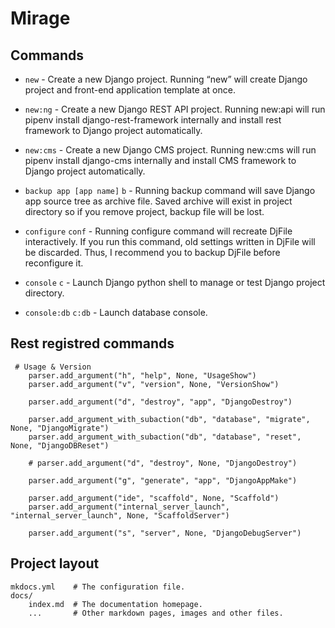 # Mirage


## Commands

* `new` - Create a new Django project. Running “new” will create Django project and front-end application template at once.

* `new:ng` - Create a new Django REST API project. Running new:api will run pipenv install django-rest-framework internally and install rest framework to Django project automatically.

* `new:cms` - Create a new Django CMS project. Running new:cms will run pipenv install django-cms internally and install CMS framework to Django project automatically.

* `backup app [app name]` `b` - Running backup command will save Django app source tree as archive file. Saved archive will exist in project directory so if you remove project, backup file will be lost.

* `configure` `conf` - Running configure command will recreate DjFile interactively. If you run this command, old settings written in DjFile will be discarded. Thus, I recommend you to backup DjFile before reconfigure it.

* `console` `c` - Launch Django python shell to manage or test Django project directory.

* `console:db` `c:db` - Launch database console.


## Rest registred commands

```
 # Usage & Version
    parser.add_argument("h", "help", None, "UsageShow")
    parser.add_argument("v", "version", None, "VersionShow")

    parser.add_argument("d", "destroy", "app", "DjangoDestroy")

    parser.add_argument_with_subaction("db", "database", "migrate", None, "DjangoMigrate")
    parser.add_argument_with_subaction("db", "database", "reset", None, "DjangoDBReset")

    # parser.add_argument("d", "destroy", None, "DjangoDestroy")

    parser.add_argument("g", "generate", "app", "DjangoAppMake")

    parser.add_argument("ide", "scaffold", None, "Scaffold")
    parser.add_argument("internal_server_launch", "internal_server_launch", None, "ScaffoldServer")

    parser.add_argument("s", "server", None, "DjangoDebugServer")

```

## Project layout

    mkdocs.yml    # The configuration file.
    docs/
        index.md  # The documentation homepage.
        ...       # Other markdown pages, images and other files.
